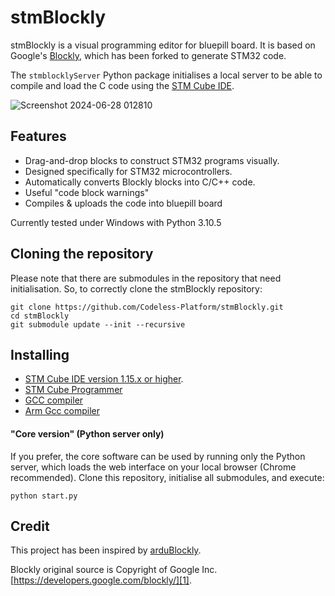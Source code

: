 # stmBlockly
stmBlockly is a visual programming editor for bluepill board. It is based on Google's [Blockly][1], which has been forked to generate STM32 code.

The `stmblocklyServer` Python package initialises a local server to be able to compile and load the C code using the [STM Cube IDE][2].

![Screenshot 2024-06-28 012810](https://github.com/Codeless-Platform/stmBlockly/assets/101985923/c4197de6-6e7c-4ff1-b8c9-c861a25c969b)



## Features
* Drag-and-drop blocks to construct STM32 programs visually.
* Designed specifically for STM32 microcontrollers.
* Automatically converts Blockly blocks into C/C++ code.
* Useful "code block warnings"
* Compiles & uploads the code into bluepill board


Currently tested under Windows with Python 3.10.5


## Cloning the repository
Please note that there are submodules in the repository that need initialisation. So, to correctly clone the stmBlockly repository:

```
git clone https://github.com/Codeless-Platform/stmBlockly.git
cd stmBlockly
git submodule update --init --recursive
```


## Installing
* [STM Cube IDE version 1.15.x or higher][2].
* [STM Cube Programmer][3]
* [GCC compiler][4]
* [Arm Gcc compiler][5]

#### "Core version" (Python server only)
If you prefer, the core software can be used by running only the Python server, which loads the web interface on your local browser (Chrome recommended).
Clone this repository, initialise all submodules, and execute:

```
python start.py
```

## Credit
This project has been inspired by [arduBlockly][6].

Blockly original source is Copyright of Google Inc. [https://developers.google.com/blockly/][1]. 

[1]: https://developers.google.com/blockly/
[2]: https://www.st.com/en/development-tools/stm32cubeide.html 
[3]: https://www.st.com/en/development-tools/stm32cubeprog.html 
[4]: https://gcc.gnu.org/
[5]: https://developer.arm.com/downloads/-/gnu-rm
[6]: https://github.com/carlosperate/ardublockly
